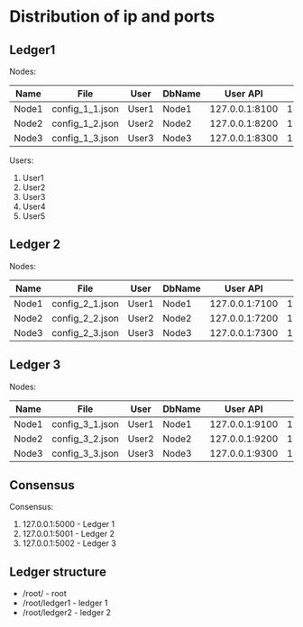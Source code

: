 # Distribution of ip and ports

## Ledger1
Nodes:

Name | File | User | DbName | User API | BC-MBC | MBC-BC | MBC API |
-----|-----|----|-----|-----|-----|----|----
Node1 | config_1_1.json | User1 | Node1 | 127.0.0.1:8100 | 127.0.0.1:8101 | 127.0.0.1:8102 | 127.0.0.1:8103 
Node2 | config_1_2.json | User2 | Node2 | 127.0.0.1:8200 | 127.0.0.1:8201 | 127.0.0.1:8202 | 127.0.0.1:8203
Node3 | config_1_3.json | User3 | Node3 | 127.0.0.1:8300 | 127.0.0.1:8301 | 127.0.0.1:8302 | 127.0.0.1:8303

Users:
1. User1
2. User2
3. User3
4. User4
5. User5

## Ledger 2
Nodes:

Name | File | User | DbName | User API | BC-BC | BC-MBC | MBC-BC | MBC-MBC |
-----|-----|----|-----|-----|-----|----|----|----
Node1 | config_2_1.json | User1 | Node1 | 127.0.0.1:7100 | 127.0.0.1:7101 |127.0.0.1:7102| 127.0.0.1:7103 | 127.0.0.1:7104
Node2 | config_2_2.json | User2 | Node2 | 127.0.0.1:7200 | 127.0.0.1:7201 |127.0.0.1:7202| 127.0.0.1:7203 | 127.0.0.1:7204
Node3 | config_2_3.json | User3 | Node3 | 127.0.0.1:7300 | 127.0.0.1:7301 |127.0.0.1:7302| 127.0.0.1:7303 | 127.0.0.1:7304

## Ledger 3
Nodes:

Name | File | User | DbName | User API | BC-MBC | MBC-BC | MBC API |
-----|-----|----|-----|-----|-----|----|----
Node1 | config_3_1.json | User1 | Node1 | 127.0.0.1:9100 | 127.0.0.1:9101 | 127.0.0.1:9102 | 127.0.0.1:9103
Node2 | config_3_2.json | User2 | Node2 | 127.0.0.1:9200 | 127.0.0.1:9201 | 127.0.0.1:9202 | 127.0.0.1:9203
Node3 | config_3_3.json | User3 | Node3 | 127.0.0.1:9300 | 127.0.0.1:9301 | 127.0.0.1:9302 | 127.0.0.1:9303

## Consensus

Consensus:
1. 127.0.0.1:5000 - Ledger 1
2. 127.0.0.1:5001 - Ledger 2
3. 127.0.0.1:5002 - Ledger 3

## Ledger structure

- /root/ - root
- /root/ledger1 - ledger 1
- /root/ledger2 - ledger 2
